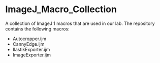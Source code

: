 # ImageJ_Macro_Collection
A collection of ImageJ 1 macros that are used in our lab. 
The repository contains the following macros:
  - Autocropper.ijm
  - CannyEdge.ijm
  - IlastikExporter.ijm
  - ImageExporter.ijm
  
  
  
  
  
